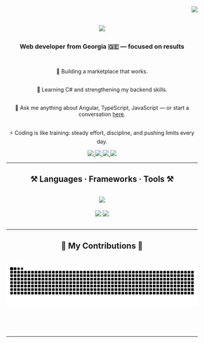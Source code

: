 <img align="right" src="https://visitor-badge.laobi.icu/badge?page_id=BAINDA.BAINDA" />

<h1 align="center">
    <img src="https://readme-typing-svg.herokuapp.com/?font=Righteous&size=35&center=true&vCenter=true&width=500&height=70&duration=4000&lines=Hey+There!+👋;+I'm+BAINDA!" />
</h1>

<h3 align="center">Web developer from Georgia 🇬🇪 — focused on results</h3>

<br/>

<div align="center">

 🔭 Building a marketplace that works.<br/><br/>

 🌱 Learning C# and strengthening my backend skills.<br/><br/>

💬 Ask me anything about Angular, TypeScript, JavaScript — or start a conversation <a href="https://github.com/BAINDA/BAINDA/issues">here</a>.<br/><br/>

⚡ Coding is like training: steady effort, discipline, and pushing limits every day.

</div>

 
<div align="center"> 
  <a href="mailto:giorgibainda14@gmail.com">
    <img src="https://img.shields.io/badge/Gmail-333333?style=for-the-badge&logo=gmail&logoColor=red" />
  </a>
   <a href="https://www.linkedin.com/in/giorgi-baindurashvili-a343ba339/" target="_blank">
    <img src="https://img.shields.io/badge/LinkedIn-0077B5?style=for-the-badge&logo=linkedin&logoColor=white" target="_blank" />
  </a>
   <a href="https://baindainfo.netlify.app/"  target="_blank">
     <img src="https://img.shields.io/badge/Portfolio-FF5722?style=for-the-badge&logo=todoist&logoColor=white" target="_blank" /> 
  </a>
   <a href="https://www.instagram.com/bainda14/" target="_blank">
    <img src="https://img.shields.io/badge/Instagram-E4405F?style=for-the-badge&logo=instagram&logoColor=white" target="_blank" />
  </a>
</div>

 <hr/>
 
<h2 align="center">⚒️ Languages · Frameworks · Tools ⚒️</h2>
<br/>
<div align="center">
  <img src="https://skillicons.dev/icons?i=html,css,scss,javascript,typescript,angular,bootstrap,tailwind,cs,dotnet,vscode,visualstudio,git,github,figma,netlify,vercel" />
  <br/><br/>
  <img src="https://img.shields.io/badge/Entity%20Framework%20Core-512BD4?style=for-the-badge&logo=.net&logoColor=white" />
  <img src="https://img.shields.io/badge/Microsoft%20SQL%20Server-CC2927?style=for-the-badge&logo=microsoftsqlserver&logoColor=white" />
</div>

<br/>
<hr/>

<div align="center">
  <h2>🐍 My Contributions 🐍</h2>
  <br>
  <img alt="snake eating my contributions" src="https://raw.githubusercontent.com/BAINDA/BAINDA/output/github-contribution-grid-snake.svg" />
  
  <br/><br/><br/>
</div>

<hr/>
